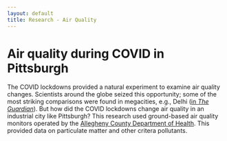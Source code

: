 ```yaml
---
layout: default
title: Research - Air Quality
---
```

# Air quality during COVID in Pittsburgh  

The COVID lockdowns provided a natural experiment to examine air quality changes.  Scientists around the globe seized this opportunity; some of the most striking comparisons were found in megacities, e.g., Delhi ([in *The Guardian*](https://www.theguardian.com/environment/2020/apr/11/positively-alpine-disbelief-air-pollution-falls-lockdown-coronavirus)).  But how did the COVID lockdowns change air quality in an industrial city like Pittsburgh?  This research used ground-based air quality monitors operated by the [Allegheny County Department of Health](https://www.alleghenycounty.us/Health-Department/Programs/Air-Quality/Air-Quality.aspx).  This provided data on particulate matter and other critera pollutants.  


